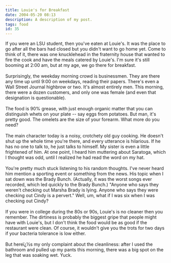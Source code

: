 ```yaml
---
title: Louie's for Breakfast
date: 2004-05-20 08:13
description: A description of my post.
tags: food
id: 35
---
```

If you were an LSU student, then you've eaten at Louie's.  It was the place to go after all the bars had closed but you didn't want to go home yet.  Come to think of it, there was one knucklehead in the fraternity house that wanted to fire the cook and have the meals catered by Louie's.  I'm sure it's still booming at 2:00 am, but at my age, we go there for breakfast.<br />
<br />
Surprisingly, the weekday morning crowd is businessmen.  They are there any time up until 9:00 on weekdays, reading their papers.  There's even a Wall Street Journal highbrow or two.  It's almost entirely men.  This morning, there were a dozen customers, and only one was female (and even that designation is questionable).<br />
<br />
The food is 90% grease, with just enough organic matter that you can distinguish whets on your plate -- say eggs from potatoes.  But man, it's pretty good.  The omelets are the size of your forearm.  What more do you need?<br />
<br />
The main character today is a noisy, crotchety old guy cooking.  He doesn't shut up the whole time you're there, and every utterance is hilarious.  If he has no one to talk to, he just talks to himself.  My sister is even a little frightened of him.  At one point, I heard him muttering about Saratoga, which I thought was odd, until I realized he had read the word on my hat.  <br />
<br />
You're pretty much stuck listening to his random thoughts.  I've never heard him mention a sporting event or something from the news.  His topic when I sat down was the Brady Bunch.  (Actually, it was the worst songs ever recorded, which led quickly to the Brady Bunch.)  "Anyone who says they weren't checking out Marsha Brady is lying.  Anyone who says they were checking out Cindy is a pervert."  Well, um, what if I was six when I was checking out Cindy?<br />
<br />
If you were in college during the 80s or 90s, Louie's is no cleaner then you remember.  The dirtiness is probably the biggest gripe that people might have with Louie's, but I don't think the food would be as good if the restaurant were clean.  Of course, it wouldn't give you the trots for two days if your bacteria tolerance is low either.  <br />
<br />
But hereï¿½s my only complaint about the cleanliness:  after I used the bathroom and pulled up my pants this morning, there was a big spot on the leg that was soaking wet.  Yuck.<br />

